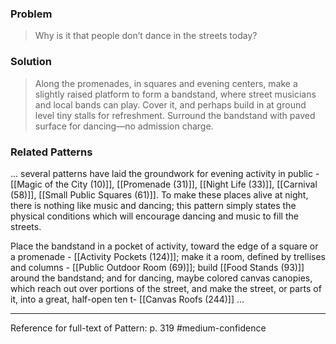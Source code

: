 ### Problem
>Why is it that people don’t dance in the streets today?

### Solution
>Along the promenades, in squares and evening centers, make a slightly raised platform to form a bandstand, where street musicians and local bands can play. Cover it, and perhaps build in at ground level tiny stalls for refreshment. Surround the bandstand with paved surface for dancing—no admission charge.

### Related Patterns
... several patterns have laid the groundwork for evening activity in public - [[Magic of the City (10)]], [[Promenade (31)]], [[Night Life (33)]], [[Carnival (58)]], [[Small Public Squares (61)]]. To make these places alive at night, there is nothing like music and dancing; this pattern simply states the physical conditions which will encourage dancing and music to fill the streets.

Place the bandstand in a pocket of activity, toward the edge of a square or a promenade - [[Activity Pockets (124)]]; make it a room, defined by trellises and columns - [[Public Outdoor Room (69)]]; build [[Food Stands (93)]] around the bandstand; and for dancing, maybe colored canvas canopies, which reach out over portions of the street, and make the street, or parts of it, into a great, half-open ten t- [[Canvas Roofs (244)]] ...

---
Reference for full-text of Pattern: p. 319 #medium-confidence 